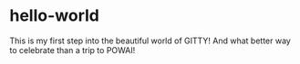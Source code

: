 # hello-world
This is my first step into the beautiful world of GITTY!
And what better way to celebrate than a trip to POWAI!
